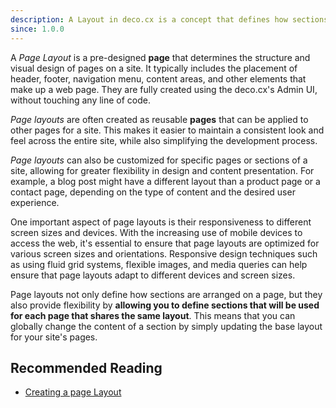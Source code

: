 ```yaml
---
description: A Layout in deco.cx is a concept that defines how sections are arranged and presented on a page.
since: 1.0.0
---
```


A _Page Layout_ is a pre-designed **page** that determines the structure and
visual design of pages on a site. It typically includes the placement of header,
footer, navigation menu, content areas, and other elements that make up a web
page. They are fully created using the deco.cx's Admin UI, without touching any
line of code.

_Page layouts_ are often created as reusable **pages** that can be applied to
other pages for a site. This makes it easier to maintain a consistent look and
feel across the entire site, while also simplifying the development process.

_Page layouts_ can also be customized for specific pages or sections of a site,
allowing for greater flexibility in design and content presentation. For
example, a blog post might have a different layout than a product page or a
contact page, depending on the type of content and the desired user experience.

One important aspect of page layouts is their responsiveness to different screen
sizes and devices. With the increasing use of mobile devices to access the web,
it's essential to ensure that page layouts are optimized for various screen
sizes and orientations. Responsive design techniques such as using fluid grid
systems, flexible images, and media queries can help ensure that page layouts
adapt to different devices and screen sizes.

Page layouts not only define how sections are arranged on a page, but they also
provide flexibility by **allowing you to define sections that will be used for
each page that shares the same layout**. This means that you can globally change
the content of a section by simply updating the base layout for your site's
pages.

## Recommended Reading

- [Creating a page Layout](/docs/en/tutorials/creating-a-layout)
